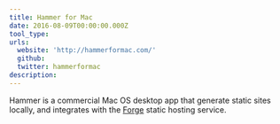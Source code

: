 ```yaml
---
title: Hammer for Mac
date: 2016-08-09T00:00:00.000Z
tool_type:
urls:
  website: 'http://hammerformac.com/'
  github:
  twitter: hammerformac
description:
---
```



Hammer is a commercial Mac OS desktop app that generate static sites locally, and integrates with the [Forge](/tool/forge/) static hosting service.